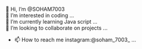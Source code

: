  👋 Hi, I’m @SOHAM7003
 <br>
 👀 I’m interested in coding ...
 <br>
 🌱 I’m currently learning Java script ...
 <br>
 💞️ I’m looking to collaborate on projects ...
 <br>
- 📫 How to reach me instagram:@soham_7003_ ...

<!---
SOHAM7003/SOHAM7003 is a ✨ special ✨ repository because its `README.md` (this file) appears on your GitHub profile.
You can click the Preview link to take a look at your changes.
--->
